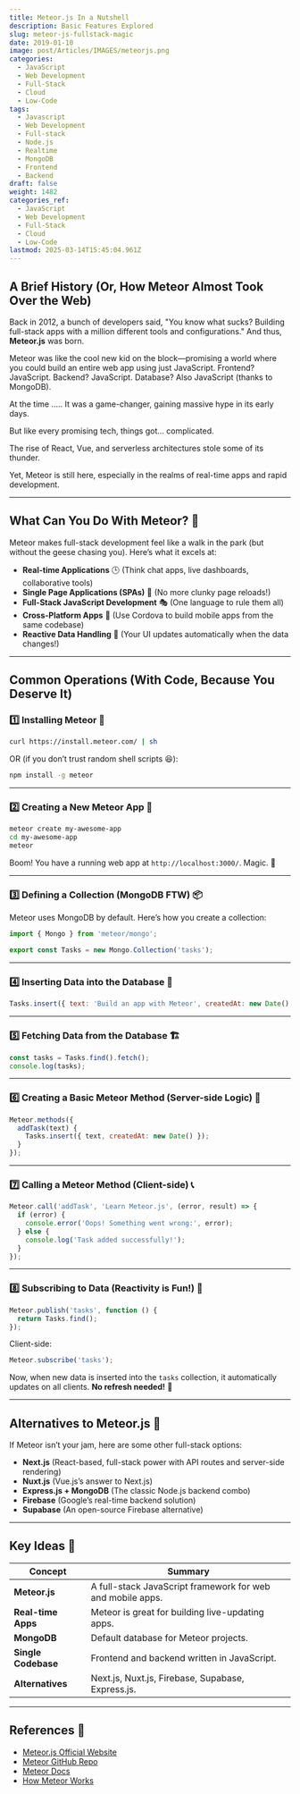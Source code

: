 ```yaml
---
title: Meteor.js In a Nutshell
description: Basic Features Explored
slug: meteor-js-fullstack-magic
date: 2019-01-10
image: post/Articles/IMAGES/meteorjs.png
categories:
  - JavaScript
  - Web Development
  - Full-Stack
  - Cloud
  - Low-Code
tags:
  - Javascript
  - Web Development
  - Full-stack
  - Node.js
  - Realtime
  - MongoDB
  - Frontend
  - Backend
draft: false
weight: 1482
categories_ref:
  - JavaScript
  - Web Development
  - Full-Stack
  - Cloud
  - Low-Code
lastmod: 2025-03-14T15:45:04.961Z
---
```

<!-- # Meteor.js: The Full-Stack JavaScript Magic Trick 🎩✨ -->

## A Brief History (Or, How Meteor Almost Took Over the Web)

Back in 2012, a bunch of developers said, "You know what sucks? Building full-stack apps with a million different tools and configurations." And thus, **Meteor.js** was born.

Meteor was like the cool new kid on the block—promising a world where you could build an entire web app using just JavaScript. Frontend? JavaScript. Backend? JavaScript. Database? Also JavaScript (thanks to MongoDB).

At the time ..... It was a game-changer, gaining massive hype in its early days.

But like every promising tech, things got... complicated.

The rise of React, Vue, and serverless architectures stole some of its thunder.

Yet, Meteor is still here, especially in the realms of real-time apps and rapid development.

***

## What Can You Do With Meteor? 🤔

Meteor makes full-stack development feel like a walk in the park (but without the geese chasing you). Here’s what it excels at:

* **Real-time Applications** 🕒 (Think chat apps, live dashboards, collaborative tools)
* **Single Page Applications (SPAs)** 📄 (No more clunky page reloads!)
* **Full-Stack JavaScript Development** 🎭 (One language to rule them all)
* **Cross-Platform Apps** 📱 (Use Cordova to build mobile apps from the same codebase)
* **Reactive Data Handling** 🔄 (Your UI updates automatically when the data changes!)

***

## Common Operations (With Code, Because You Deserve It)

### 1️⃣ Installing Meteor 🚀

```sh
curl https://install.meteor.com/ | sh
```

OR (if you don’t trust random shell scripts 😆):

```sh
npm install -g meteor
```

***

### 2️⃣ Creating a New Meteor App 🎉

```sh
meteor create my-awesome-app
cd my-awesome-app
meteor
```

Boom! You have a running web app at `http://localhost:3000/`. Magic. 🎩

***

### 3️⃣ Defining a Collection (MongoDB FTW) 📦

Meteor uses MongoDB by default. Here’s how you create a collection:

```js
import { Mongo } from 'meteor/mongo';

export const Tasks = new Mongo.Collection('tasks');
```

***

### 4️⃣ Inserting Data into the Database 📜

```js
Tasks.insert({ text: 'Build an app with Meteor', createdAt: new Date() });
```

***

### 5️⃣ Fetching Data from the Database 🏗️

```js
const tasks = Tasks.find().fetch();
console.log(tasks);
```

***

### 6️⃣ Creating a Basic Meteor Method (Server-side Logic) 🔧

```js
Meteor.methods({
  addTask(text) {
    Tasks.insert({ text, createdAt: new Date() });
  }
});
```

***

### 7️⃣ Calling a Meteor Method (Client-side) 📞

```js
Meteor.call('addTask', 'Learn Meteor.js', (error, result) => {
  if (error) {
    console.error('Oops! Something went wrong:', error);
  } else {
    console.log('Task added successfully!');
  }
});
```

***

### 8️⃣ Subscribing to Data (Reactivity is Fun!) 🎢

```js
Meteor.publish('tasks', function () {
  return Tasks.find();
});
```

Client-side:

```js
Meteor.subscribe('tasks');
```

Now, when new data is inserted into the `tasks` collection, it automatically updates on all clients. **No refresh needed!** 🚀

***

## Alternatives to Meteor.js 🧐

If Meteor isn’t your jam, here are some other full-stack options:

* **Next.js** (React-based, full-stack power with API routes and server-side rendering)
* **Nuxt.js** (Vue.js’s answer to Next.js)
* **Express.js + MongoDB** (The classic Node.js backend combo)
* **Firebase** (Google’s real-time backend solution)
* **Supabase** (An open-source Firebase alternative)

***

<!-- 
## Conclusion 🎯

Meteor.js is still alive and kicking, especially if you need real-time reactivity with minimal setup. It may not be the "hottest" framework in 2026, but it's still an insanely powerful tool when used correctly.

If you’re looking for something that lets you build a full-stack app **fast** (without needing a PhD in JavaScript frameworks), **Meteor is still a solid choice**. Give it a spin, and who knows? You might just fall in love with it. 💙

--- -->

## Key Ideas 🔑

| Concept             | Summary                                                    |
| ------------------- | ---------------------------------------------------------- |
| **Meteor.js**       | A full-stack JavaScript framework for web and mobile apps. |
| **Real-time Apps**  | Meteor is great for building live-updating apps.           |
| **MongoDB**         | Default database for Meteor projects.                      |
| **Single Codebase** | Frontend and backend written in JavaScript.                |
| **Alternatives**    | Next.js, Nuxt.js, Firebase, Supabase, Express.js.          |

***

## References 🔗

* [Meteor.js Official Website](https://www.meteor.com/)
* [Meteor GitHub Repo](https://github.com/meteor/meteor)
* [Meteor Docs](https://docs.meteor.com/)
* [How Meteor Works](https://www.meteor.com/why-meteor)
